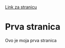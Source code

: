 [Link za stranicu](https://www.youtube.com/watch?v=dQw4w9WgXcQ)
# Prva stranica
Ovo je moja prva stranica
